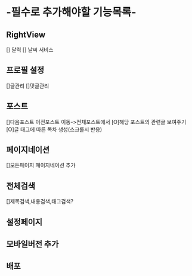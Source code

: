 # -필수로 추가해야할 기능목록-

## RightView

[] 달력
[] 날씨 서비스

## 프로필 설정

[]글관리
[]댓글관리

## 포스트

[]다음포스트 이전포스트 이동->전체포스트에서
[O]해당 포스트의 관련글 보여주기
[O]글 태그에 따른 목차 생성(스크롤시 반응)

## 페이지네이션

[]모든페이지 페이지네이션 추가

## 전체검색

[]제목검색,내용검색,태그검색?

## 설정페이지

## 모바일버전 추가

## 배포
